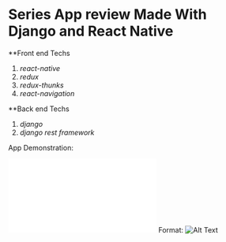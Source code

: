 # Series App review Made With Django and React Native

**Front end Techs

1. *react-native*
1. *redux*
1. *redux-thunks*
1. *react-navigation*

**Back end Techs

1. *django*
1. *django rest framework*

App Demonstration: 

![GitHub Logo](/Desing/login.pdf)
Format: ![Alt Text](url)
